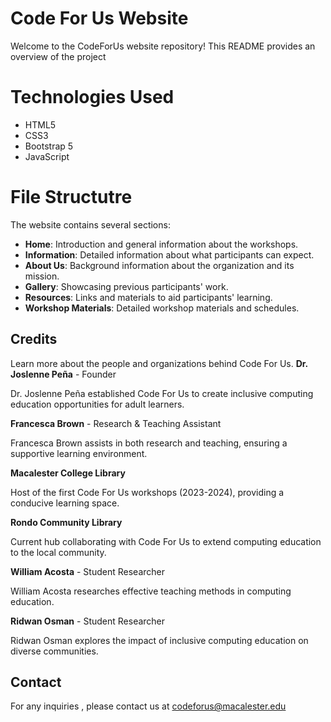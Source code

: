 # Code For Us Website

Welcome to the CodeForUs website repository! This README provides an overview of the project

# Technologies Used

- HTML5
- CSS3
- Bootstrap 5
- JavaScript

# File Structutre
The website contains several sections:

- **Home**: Introduction and general information about the workshops.
- **Information**: Detailed information about what participants can expect.
- **About Us**: Background information about the organization and its mission.
- **Gallery**: Showcasing previous participants' work.
- **Resources**: Links and materials to aid participants' learning.
- **Workshop Materials**: Detailed workshop materials and schedules.

## Credits

Learn more about the people and organizations behind Code For Us.
**Dr. Joslenne Peña** - Founder

Dr. Joslenne Peña established Code For Us to create inclusive computing education opportunities for adult learners.

**Francesca Brown** - Research & Teaching Assistant

Francesca Brown assists in both research and teaching, ensuring a supportive learning environment.

**Macalester College Library**

Host of the first Code For Us workshops (2023-2024), providing a conducive learning space.

**Rondo Community Library**

Current hub collaborating with Code For Us to extend computing education to the local community.

**William Acosta** - Student Researcher

William Acosta researches effective teaching methods in computing education.

**Ridwan Osman** - Student Researcher

Ridwan Osman explores the impact of inclusive computing education on diverse communities.


## Contact
For any inquiries , please contact us at codeforus@macalester.edu
